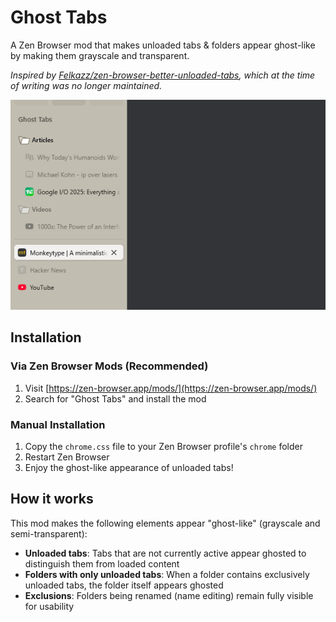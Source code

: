 # Ghost Tabs

A Zen Browser mod that makes unloaded tabs & folders appear ghost-like by making them grayscale and transparent.

*Inspired by [Felkazz/zen-browser-better-unloaded-tabs](https://github.com/Felkazz/zen-browser-better-unloaded-tabs), which at the time of writing was no longer maintained.*

![Ghost Tabs Preview](images/ghost-tabs-preview.png)

## Installation

### Via Zen Browser Mods (Recommended)

1. Visit [https://zen-browser.app/mods/](https://zen-browser.app/mods/)
2. Search for "Ghost Tabs" and install the mod

### Manual Installation

1. Copy the `chrome.css` file to your Zen Browser profile's `chrome` folder
2. Restart Zen Browser
3. Enjoy the ghost-like appearance of unloaded tabs!

## How it works

This mod makes the following elements appear "ghost-like" (grayscale and semi-transparent):

- **Unloaded tabs**: Tabs that are not currently active appear ghosted to distinguish them from loaded content
- **Folders with only unloaded tabs**: When a folder contains exclusively unloaded tabs, the folder itself appears ghosted
- **Exclusions**: Folders being renamed (name editing) remain fully visible for usability
